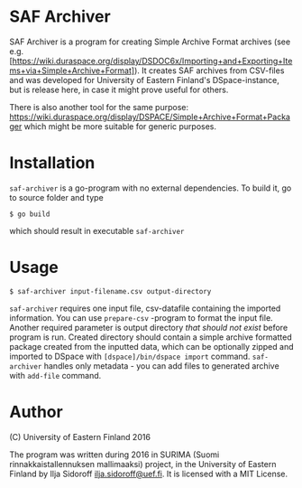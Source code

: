 # SAF Archiver

SAF Archiver is a program for creating Simple Archive Format archives
(see e.g. [https://wiki.duraspace.org/display/DSDOC6x/Importing+and+Exporting+Items+via+Simple+Archive+Format]). It creates SAF archives from CSV-files and was developed for University of Eastern Finland's DSpace-instance, but is release here, in case it might prove useful for others.

There is also another tool for the same purpose: https://wiki.duraspace.org/display/DSPACE/Simple+Archive+Format+Packager
which might be more suitable for generic purposes.

# Installation

`saf-archiver` is a go-program with no external dependencies. To build it, go to source folder and type

```
$ go build
```
which should result in executable `saf-archiver`

# Usage

```
$ saf-archiver input-filename.csv output-directory
```

`saf-archiver` requires one input file, csv-datafile containing the imported information. You can use `prepare-csv` -program to format the input file. Another required parameter is output directory *that should not exist* before program is run. Created directory should contain a simple archive formatted package created from the inputted data, which can be optionally zipped and imported to DSpace with `[dspace]/bin/dspace import` command. `saf-archiver` handles only metadata - you can add files to generated archive with `add-file` command.

# Author

(C) University of Eastern Finland 2016

The program was written during 2016 in SURIMA (Suomi rinnakkaistallennuksen mallimaaksi) project, in the University of Eastern Finland by Ilja Sidoroff <ilja.sidoroff@uef.fi>. It is licensed with a MIT License.

